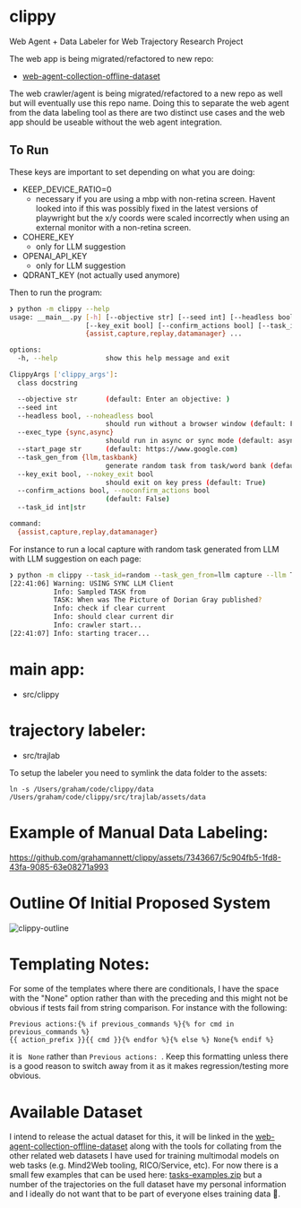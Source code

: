 # clippy

Web Agent + Data Labeler for Web Trajectory Research Project

The web app is being migrated/refactored to new repo:

- [web-agent-collection-offline-dataset](https://github.com/grahamannett/web-agent-collection-offline-dataset)

The web crawler/agent is being migrated/refactored to a new repo as well but will eventually use this repo name. Doing this to separate the web agent from the data labeling tool as there are two distinct use cases and the web app should be useable without the web agent integration.

## To Run

These keys are important to set depending on what you are doing:

- KEEP_DEVICE_RATIO=0
  - necessary if you are using a mbp with non-retina screen. Havent looked into if this was possibly fixed in the latest versions of playwright but the x/y coords were scaled incorrectly when using an external monitor with a non-retina screen.
- COHERE_KEY
  - only for LLM suggestion
- OPENAI_API_KEY
  - only for LLM suggestion
- QDRANT_KEY (not actually used anymore)

Then to run the program:

```bash
❯ python -m clippy --help                                                                                                                                   ─╯
usage: __main__.py [-h] [--objective str] [--seed int] [--headless bool] [--exec_type {sync,async}] [--start_page str] [--task_gen_from {llm,taskbank}]
                   [--key_exit bool] [--confirm_actions bool] [--task_id int|str]
                   {assist,capture,replay,datamanager} ...

options:
  -h, --help            show this help message and exit

ClippyArgs ['clippy_args']:
  class docstring

  --objective str       (default: Enter an objective: )
  --seed int
  --headless bool, --noheadless bool
                        should run without a browser window (default: False)
  --exec_type {sync,async}
                        should run in async or sync mode (default: async)
  --start_page str      (default: https://www.google.com)
  --task_gen_from {llm,taskbank}
                        generate random task from task/word bank (default: taskbank)
  --key_exit bool, --nokey_exit bool
                        should exit on key press (default: True)
  --confirm_actions bool, --noconfirm_actions bool
                        (default: False)
  --task_id int|str

command:
  {assist,capture,replay,datamanager}
```

For instance to run a local capture with random task generated from LLM with LLM suggestion on each page:

```bash
❯ python -m clippy --task_id=random --task_gen_from=llm capture --llm True
[22:41:06] Warning: USING SYNC LLM Client                                                                                              cohere_controller.py:64
           Info: Sampled TASK from                                                                                                          clippy_base.py:188
           TASK: When was The Picture of Dorian Gray published?
           Info: check if clear current                                                                                                     data_manager.py:79
           Info: should clear current dir                                                                                                   data_manager.py:81
           Info: crawler start...                                                                                                         capture_async.py:132
[22:41:07] Info: starting tracer...
```

# main app:

- src/clippy

# trajectory labeler:

- src/trajlab

To setup the labeler you need to symlink the data folder to the assets:

`ln -s /Users/graham/code/clippy/data /Users/graham/code/clippy/src/trajlab/assets/data`

# Example of Manual Data Labeling:

https://github.com/grahamannett/clippy/assets/7343667/5c904fb5-1fd8-43fa-9085-63e08271a993

# Outline Of Initial Proposed System

![clippy-outline](https://github.com/grahamannett/clippy/assets/7343667/f10c9a51-6158-4cee-9bf2-c2696003b6b3)

<!-- # old executor/regression test
https://gist.github.com/grahamannett/8f4194883dd13f4ccfcc1baf0975eb10
 -->

# Templating Notes:

For some of the templates where there are conditionals, I have the space with the "None" option rather than with the preceding and this might not be obvious if tests fail from string comparison. For instance with the following:

```jinja
Previous actions:{% if previous_commands %}{% for cmd in previous_commands %}
{{ action_prefix }}{{ cmd }}{% endfor %}{% else %} None{% endif %}
```

it is ` None` rather than `Previous actions: `. Keep this formatting unless there is a good reason to switch away from it as it makes regression/testing more obvious.

# Available Dataset

I intend to release the actual dataset for this, it will be linked in the [web-agent-collection-offline-dataset](https://github.com/grahamannett/web-agent-collection-offline-dataset) along with the tools for collating from the other related web datasets I have used for training multimodal models on web tasks (e.g. Mind2Web tooling, RICO/Service, etc).
For now there is a small few examples that can be used here: [tasks-examples.zip](https://github.com/user-attachments/files/16169267/tasks-examples.zip) but a number of the trajectories on the full dataset have my personal information and I ideally do not want that to be part of everyone elses training data 😬.
